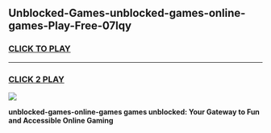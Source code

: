 
## Unblocked-Games-unblocked-games-online-games-Play-Free-07lqy
<h3>
<a href="https://premium76.site?title=unblocked-games-online-games&ref=24M">CLICK TO PLAY</a></h3>
<hr>

<h3>
<a href="https://premium76.site?title=unblocked-games-online-games&ref=24M">CLICK 2 PLAY</a>
  
</h3>

<a href="https://premium76.site?title=unblocked-games-online-games&ref=24M"><img src="https://clearcache.store/games.png"></a>


**unblocked-games-online-games games unblocked: Your Gateway to Fun and Accessible Online Gaming**
